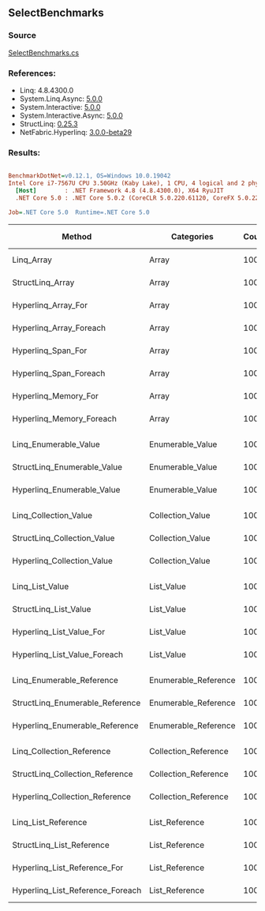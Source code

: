 ﻿## SelectBenchmarks

### Source
[SelectBenchmarks.cs](../NetFabric.Hyperlinq.Benchmarks/Benchmarks/SelectBenchmarks.cs)

### References:
- Linq: 4.8.4300.0
- System.Linq.Async: [5.0.0](https://www.nuget.org/packages/System.Linq.Async/5.0.0)
- System.Interactive: [5.0.0](https://www.nuget.org/packages/System.Interactive/5.0.0)
- System.Interactive.Async: [5.0.0](https://www.nuget.org/packages/System.Interactive.Async/5.0.0)
- StructLinq: [0.25.3](https://www.nuget.org/packages/StructLinq/0.25.3)
- NetFabric.Hyperlinq: [3.0.0-beta29](https://www.nuget.org/packages/NetFabric.Hyperlinq/3.0.0-beta29)

### Results:
``` ini

BenchmarkDotNet=v0.12.1, OS=Windows 10.0.19042
Intel Core i7-7567U CPU 3.50GHz (Kaby Lake), 1 CPU, 4 logical and 2 physical cores
  [Host]        : .NET Framework 4.8 (4.8.4300.0), X64 RyuJIT
  .NET Core 5.0 : .NET Core 5.0.2 (CoreCLR 5.0.220.61120, CoreFX 5.0.220.61120), X64 RyuJIT

Job=.NET Core 5.0  Runtime=.NET Core 5.0  

```
|                           Method |           Categories | Count |       Mean |   Error |  StdDev | Ratio |  Gen 0 | Gen 1 | Gen 2 | Allocated |
|--------------------------------- |--------------------- |------ |-----------:|--------:|--------:|------:|-------:|------:|------:|----------:|
|                       Linq_Array |                Array |   100 |   640.9 ns | 1.58 ns | 1.48 ns |  1.00 | 0.0229 |     - |     - |      48 B |
|                 StructLinq_Array |                Array |   100 |   210.7 ns | 0.48 ns | 0.42 ns |  0.33 |      - |     - |     - |         - |
|              Hyperlinq_Array_For |                Array |   100 |   216.8 ns | 0.42 ns | 0.38 ns |  0.34 |      - |     - |     - |         - |
|          Hyperlinq_Array_Foreach |                Array |   100 |   217.1 ns | 0.44 ns | 0.41 ns |  0.34 |      - |     - |     - |         - |
|               Hyperlinq_Span_For |                Array |   100 |   183.4 ns | 0.27 ns | 0.22 ns |  0.29 |      - |     - |     - |         - |
|           Hyperlinq_Span_Foreach |                Array |   100 |   258.6 ns | 0.69 ns | 0.58 ns |  0.40 |      - |     - |     - |         - |
|             Hyperlinq_Memory_For |                Array |   100 |   290.9 ns | 0.61 ns | 0.51 ns |  0.45 |      - |     - |     - |         - |
|         Hyperlinq_Memory_Foreach |                Array |   100 |   224.2 ns | 0.36 ns | 0.32 ns |  0.35 |      - |     - |     - |         - |
|                                  |                      |       |            |         |         |       |        |       |       |           |
|            Linq_Enumerable_Value |     Enumerable_Value |   100 | 1,222.6 ns | 7.88 ns | 6.58 ns |  1.00 | 0.0420 |     - |     - |      88 B |
|      StructLinq_Enumerable_Value |     Enumerable_Value |   100 |   743.9 ns | 2.09 ns | 1.85 ns |  0.61 | 0.0153 |     - |     - |      32 B |
|       Hyperlinq_Enumerable_Value |     Enumerable_Value |   100 |   204.4 ns | 0.42 ns | 0.40 ns |  0.17 |      - |     - |     - |         - |
|                                  |                      |       |            |         |         |       |        |       |       |           |
|            Linq_Collection_Value |     Collection_Value |   100 | 1,226.0 ns | 3.26 ns | 2.89 ns |  1.00 | 0.0420 |     - |     - |      88 B |
|      StructLinq_Collection_Value |     Collection_Value |   100 |   777.9 ns | 1.39 ns | 1.23 ns |  0.63 | 0.0153 |     - |     - |      32 B |
|       Hyperlinq_Collection_Value |     Collection_Value |   100 |   205.8 ns | 0.30 ns | 0.25 ns |  0.17 |      - |     - |     - |         - |
|                                  |                      |       |            |         |         |       |        |       |       |           |
|                  Linq_List_Value |           List_Value |   100 | 1,220.9 ns | 4.65 ns | 4.12 ns |  1.00 | 0.0420 |     - |     - |      88 B |
|            StructLinq_List_Value |           List_Value |   100 |   434.3 ns | 0.70 ns | 0.66 ns |  0.36 |      - |     - |     - |         - |
|         Hyperlinq_List_Value_For |           List_Value |   100 |   422.8 ns | 0.80 ns | 0.71 ns |  0.35 |      - |     - |     - |         - |
|     Hyperlinq_List_Value_Foreach |           List_Value |   100 |   404.2 ns | 0.57 ns | 0.48 ns |  0.33 |      - |     - |     - |         - |
|                                  |                      |       |            |         |         |       |        |       |       |           |
|        Linq_Enumerable_Reference | Enumerable_Reference |   100 |   954.6 ns | 3.21 ns | 2.85 ns |  1.00 | 0.0420 |     - |     - |      88 B |
|  StructLinq_Enumerable_Reference | Enumerable_Reference |   100 |   514.6 ns | 1.70 ns | 1.59 ns |  0.54 | 0.0153 |     - |     - |      32 B |
|   Hyperlinq_Enumerable_Reference | Enumerable_Reference |   100 |   563.0 ns | 0.82 ns | 0.76 ns |  0.59 | 0.0153 |     - |     - |      32 B |
|                                  |                      |       |            |         |         |       |        |       |       |           |
|        Linq_Collection_Reference | Collection_Reference |   100 |   935.6 ns | 0.94 ns | 0.83 ns |  1.00 | 0.0420 |     - |     - |      88 B |
|  StructLinq_Collection_Reference | Collection_Reference |   100 |   511.1 ns | 1.22 ns | 1.14 ns |  0.55 | 0.0153 |     - |     - |      32 B |
|   Hyperlinq_Collection_Reference | Collection_Reference |   100 |   587.5 ns | 1.63 ns | 1.45 ns |  0.63 | 0.0153 |     - |     - |      32 B |
|                                  |                      |       |            |         |         |       |        |       |       |           |
|              Linq_List_Reference |       List_Reference |   100 |   968.7 ns | 3.15 ns | 2.94 ns |  1.00 | 0.0420 |     - |     - |      88 B |
|        StructLinq_List_Reference |       List_Reference |   100 |   562.5 ns | 1.23 ns | 1.15 ns |  0.58 | 0.0153 |     - |     - |      32 B |
|     Hyperlinq_List_Reference_For |       List_Reference |   100 |   373.2 ns | 1.13 ns | 1.00 ns |  0.39 |      - |     - |     - |         - |
| Hyperlinq_List_Reference_Foreach |       List_Reference |   100 |   404.0 ns | 0.77 ns | 0.64 ns |  0.42 |      - |     - |     - |         - |
